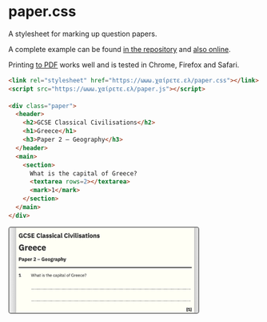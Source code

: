 # paper.css

A stylesheet for marking up question papers.

A complete example can be found <a href="example/index.html">in the repository</a>
and <a href="https://ωωω.χαίρετε.ελ/paper/">also online</a>.

Printing <a href="example/index.pdf">to PDF</a> works well and is tested in Chrome, Firefox and Safari.

```HTML
<link rel="stylesheet" href="https://ωωω.χαίρετε.ελ/paper.css"></link>
<script src="https://ωωω.χαίρετε.ελ/paper.js"></script>
  
<div class="paper">
  <header>
    <h2>GCSE Classical Civilisations</h2>
    <h1>Greece</h1>
    <h3>Paper 2 – Geography</h3>
  </header>
  <main>
    <section>
      What is the capital of Greece?
      <textarea rows=2></textarea>
      <mark>1</mark>
    </section>
  </main>
</div>
```

<img src="example/example.png" width=75% style="border:2px solid gray; border-radius:5px;">
